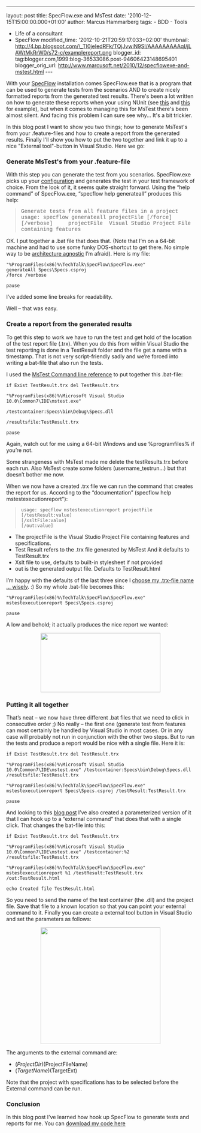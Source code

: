---
layout: post
title: SpecFlow.exe and MsTest date: '2010-12-15T15:00:00.000+01:00'
author: Marcus Hammarberg
tags: - BDD -
Tools
  - Life of a consultant
   - SpecFlow
modified_time: '2012-10-21T20:59:17.033+02:00' thumbnail:
http://4.bp.blogspot.com/\_TI0jeIedRFk/TQjJvwiN9SI/AAAAAAAAAqI/jLAWtMkRrW0/s72-c/examplereport.png
blogger_id: tag:blogger.com,1999:blog-36533086.post-94606423148695401
blogger_orig_url: http://www.marcusoft.net/2010/12/specflowexe-and-mstest.html ---

<div dir="ltr" style="text-align: left;" trbidi="on">

With your
<a href="http://www.specflow.org/" target="_blank">SpecFlow</a>
installation comes SpecFlow.exe that is a program that can be used to
generate tests from the scenarios AND to create nicely formatted reports
from the generated test results.
There's been a lot written on how to generate these reports when your
using NUnit (see
[this](http://www.codeproject.com/KB/architecture/BddWithSpecFlow.aspx)
and
[this](http://si-w.co.uk/blog/2010/07/20/running-specflow-reports-from-within-visual-studio/)
for example), but when it comes to managing this for MsTest there's been
almost silent. And facing this problem I can sure see why... It's a bit
trickier.

In this blog post I want to show you two things; how to generate
MsTest's from your .feature-files and how to create a report from the
generated results. Finally I'll show you how to put the two together and
link it up to a nice "External tool"-button in Visual Studio. Here we
go:


### Generate MsTest's from your .feature-file

With this step you can generate the test from you scenarios.
SpecFlow.exe picks up your <a
href="http://www.marcusoft.net/2010/12/appconfig-for-mstest-and-specflow.html"
target="_blank">configuration</a> and generates the test in your test
framework of choice.
From the look of it, it seems quite straight forward. Using the “help
command” of SpecFlow.exe, “specflow help generateall” produces this
help:

> <span style="font-family: 'Courier New';">Generate tests from all
> feature files in a project
> usage: specflow generateall projectFile \[/force\] \[/verbose\]
>     projectFile  Visual Studio Project File containing features</span>

OK. I put together a .bat file that does that. (Note that I’m on a
64-bit machine and had to use some funky DOS-shortcut to get there. No
simple way to be <a
href="http://marsbox.com/blog/howtos/batch-file-programfiles-x86-parenthesis-anomaly/"
target="_blank">architecture agnostic</a> I’m afraid).
Here is my file:

``` brush:
"%ProgramFiles(x86)%\TechTalk\SpecFlow\SpecFlow.exe"
generateAll Specs\Specs.csproj
/force /verbose

pause
```


I’ve added some line breaks for readability.

Well – that was easy.


### Create a report from the generated results


To get this step to work we have to run the test and get hold of the
location of the test report file (.trx). When you do this from within
Visual Studio the test reporting is done in a TestResult folder and the
file get a name with a timestamp. That is not very script-friendly sadly
and we’re forced into writing a bat-file that also run the tests.

I used the <a
href="http://msdn.microsoft.com/en-us/library/ms182489(v=VS.100).aspx"
target="_blank">MsTest Command line reference</a> to put together this
.bat-file:

``` brush:
if Exist TestResult.trx del TestResult.trx
```

``` brush:
"%ProgramFiles(x86)%\Microsoft Visual Studio 10.0\Common7\IDE\mstest.exe"
```

``` brush:
/testcontainer:Specs\bin\Debug\Specs.dll
```

``` brush:
/resultsfile:TestResult.trx
```

``` brush:
pause
```



Again, watch out for me using a 64-bit Windows and use %programfiles% if
you’re not.

Some strangeness with MsTest made me delete the testResults.trx before
each run. Also MsTest create some folders (username_testrun...) but that
doesn’t bother me now.

When we now have a created .trx file we can run the command that creates
the report for us. According to the “documentation” (specflow help
mstestexecutionreport"):


> ``` brush:
> usage: specflow mstestexecutionreport projectFile
> [/testResult:value]
> [/xsltFile:value]
> [/out:value]
> ```



-   The projectFile is the Visual Studio Project File containing
    features and specifications.
-   Test Result refers to the .trx file generated by MsTest And it
    defaults to TestResult.trx
-   Xslt file to use, defaults to built-in stylesheet if not provided
-   out is the generated output file. Defaults to TestResult.html

I’m happy with the defaults of the last three since I
<a href="http://www.youtube.com/watch?v=Ubw5N8iVDHI&amp;feature=related"
target="_blank">choose my .trx-file name ... wisely</a>. :)
So my whole .bat-file becomes this:

``` brush:
"%ProgramFiles(x86)%\TechTalk\SpecFlow\SpecFlow.exe" mstestexecutionreport Specs\Specs.csproj

pause
```

A low and behold; it actually produces the nice report we wanted:

<div class="separator" style="clear: both; text-align: center;">

<a
href="http://4.bp.blogspot.com/_TI0jeIedRFk/TQjJvwiN9SI/AAAAAAAAAqI/jLAWtMkRrW0/s1600/examplereport.png"
data-imageanchor="1" style="margin-left: 1em; margin-right: 1em;"><img
src="http://4.bp.blogspot.com/_TI0jeIedRFk/TQjJvwiN9SI/AAAAAAAAAqI/jLAWtMkRrW0/s320/examplereport.png"
data-border="0" width="320" height="158" /></a>

</div>



### Putting it all together

That’s neat – we now have three different .bat files that we need to
click in consecutive order ;)
No really – the first one (generate test from features can most
certainly be handled by Visual Studio in most cases. Or in any case will
probably not run in conjunction with the other two steps.
But to run the tests and produce a report would be nice with a single
file. Here it is:

``` brush:
if Exist TestResult.trx del TestResult.trx

"%ProgramFiles(x86)%\Microsoft Visual Studio 10.0\Common7\IDE\mstest.exe" /testcontainer:Specs\bin\Debug\Specs.dll /resultsfile:TestResult.trx

"%ProgramFiles(x86)%\TechTalk\SpecFlow\SpecFlow.exe" mstestexecutionreport Specs\Specs.csproj /testResult:TestResult.trx

pause
```

And looking to this <a
href="http://si-w.co.uk/blog/2010/07/20/running-specflow-reports-from-within-visual-studio/"
target="_blank">blog post</a> I’ve also created a parameterized version
of it that I can hook up to a “external command” that does that with a
single click. That changes the bat-file into this:

``` brush:
if Exist TestResult.trx del TestResult.trx

"%ProgramFiles(x86)%\Microsoft Visual Studio 10.0\Common7\IDE\mstest.exe" /testcontainer:%2 /resultsfile:TestResult.trx

"%ProgramFiles(x86)%\TechTalk\SpecFlow\SpecFlow.exe" mstestexecutionreport %1 /testResult:TestResult.trx /out:TestResult.html

echo Created file TestResult.html
```

So you need to send the name of the test container (the .dll) and the
project file. Save that file to a known location so that you can point
your external command to it.
Finally you can create a external tool button in Visual Studio and set
the parameters as follows:

<div class="separator" style="clear: both; text-align: center;">

<a
href="http://2.bp.blogspot.com/_TI0jeIedRFk/TQjJ4c73ElI/AAAAAAAAAqM/pIZm5ZEHHEU/s1600/configuring+external+tools.png"
data-imageanchor="1" style="margin-left: 1em; margin-right: 1em;"><img
src="http://2.bp.blogspot.com/_TI0jeIedRFk/TQjJ4c73ElI/AAAAAAAAAqM/pIZm5ZEHHEU/s320/configuring+external+tools.png"
data-border="0" width="320" height="311" /></a>

</div>


The arguments to the external command are:

-   $(ProjectDir)$(ProjectFileName)
-   $(TargetName)$(TargetExt)

Note that the project with specifications has to be selected before the
External command can be run.

### Conclusion

In this blog post I’ve learned how hook up SpecFlow to generate tests
and reports for me.
You can
<a href="https://github.com/marcusoftnet/Demo-Reporting-with-MsTest"
target="_blank">download my code here</a>

</div>
